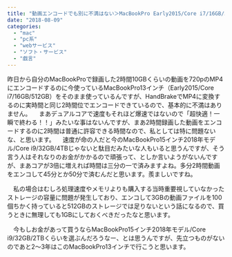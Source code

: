 ```yaml
---
title: "動画エンコードでも別に不満はない＞MacBookPro Early2015/Core i7/16GB/512GB"
date: "2018-08-09"
categories: 
  - "mac"
  - "pc系"
  - "webサービス"
  - "ソフト・サービス"
  - "戯言"
---
```


昨日から自分のMacBookProで録画した2時間10GBくらいの動画を720pのMP4にエンコードするのに今使っているMacBookPro13インチ（Early2015/Core i7/16GB/512GB）をそのまま使っているんですが、HandBrakeでMP4に変換するのに実時間と同じ2時間位でエンコードできているので、基本的に不満はありません。 　まあデュアルコアで速度もそれほど爆速ではないので「超快適！一瞬で終わる！！」みたいな事はないんですが、まあ2時間録画した動画をエンコードするのに2時間は普通に許容できる時間なので、私としては特に問題ないな、と思います。 　速度が命の人だと今のMacBookPro15インチ2018年モデル/Core i9/32GB/4TBじゃないと駄目だみたいな人もいると思うんですが、そう言う人はそれなりのお金がかかるので頑張って、としか言いようがないんですが、まあコアが3倍に増えれば時間は三分の一で済みますよね。多分2時間動画をエンコして45分とか50分で済むんだと思います。羨ましいですね。

　私の場合はむしろ処理速度やメモリよりも購入する当時重要視していなかったストレージの容量に問題が発生しており、エンコして3GBの動画ファイルを100個ちかく持っていると512GBのストレージでは足りないという話になるので、買うときに無理しても1GBにしておくべきだったなと思います。

　今もしお金があって買うならMacBookPro15インチ2018年モデル/Core i9/32GB/2TBくらいを選ぶんだろうなー、とは思うんですが、先立つものがないのであと2〜3年はこのMacBookPro13インチで行こうと思います。
